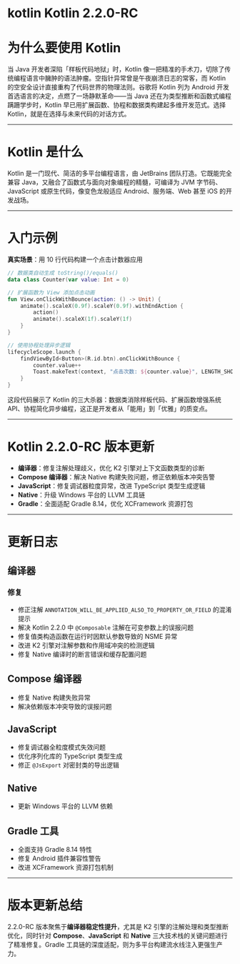# kotlin Kotlin 2.2.0-RC
# 为什么要使用 Kotlin  
当 Java 开发者深陷「样板代码地狱」时，Kotlin 像一把精准的手术刀，切除了传统编程语言中臃肿的语法肿瘤。空指针异常曾是午夜崩溃日志的常客，而 Kotlin 的空安全设计直接重构了代码世界的物理法则。谷歌将 Kotlin 列为 Android 开发首选语言的决定，点燃了一场静默革命——当 Java 还在为类型推断和函数式编程蹒跚学步时，Kotlin 早已用扩展函数、协程和数据类构建起多维开发范式。选择 Kotlin，就是在选择与未来代码的对话方式。

---

# Kotlin 是什么  
Kotlin 是一门现代、简洁的多平台编程语言，由 JetBrains 团队打造。它既能完全兼容 Java，又融合了函数式与面向对象编程的精髓，可编译为 JVM 字节码、JavaScript 或原生代码，像变色龙般适应 Android、服务端、Web 甚至 iOS 的开发战场。

---

# 入门示例  
**真实场景**：用 10 行代码构建一个点击计数器应用  
```kotlin
// 数据类自动生成 toString()/equals()  
data class Counter(var value: Int = 0)

// 扩展函数为 View 添加点击动画  
fun View.onClickWithBounce(action: () -> Unit) {
    animate().scaleX(0.9f).scaleY(0.9f).withEndAction { 
        action()
        animate().scaleX(1f).scaleY(1f) 
    }
}

// 使用协程处理异步逻辑  
lifecycleScope.launch {
    findViewById<Button>(R.id.btn).onClickWithBounce {
        counter.value++
        Toast.makeText(context, "点击次数: ${counter.value}", LENGTH_SHORT).show()
    }
}
```
这段代码展示了 Kotlin 的三大杀器：数据类消除样板代码、扩展函数增强系统 API、协程简化异步编程，这正是开发者从「能用」到「优雅」的质变点。

---

# Kotlin 2.2.0-RC 版本更新  
- **编译器**：修复注解处理歧义，优化 K2 引擎对上下文函数类型的诊断  
- **Compose 编译器**：解决 Native 构建失败问题，修正依赖版本冲突告警  
- **JavaScript**：修复调试器粒度异常，改进 TypeScript 类型生成逻辑  
- **Native**：升级 Windows 平台的 LLVM 工具链  
- **Gradle**：全面适配 Gradle 8.14，优化 XCFramework 资源打包  

---

# 更新日志  

## 编译器  
### 修复  
- 修正注解 `ANNOTATION_WILL_BE_APPLIED_ALSO_TO_PROPERTY_OR_FIELD` 的混淆提示  
- 解决 Kotlin 2.2.0 中 `@Composable` 注解在可变参数上的误报问题  
- 修复值类构造函数在运行时因默认参数导致的 NSME 异常  
- 改进 K2 引擎对注解参数和作用域冲突的检测逻辑  
- 修复 Native 编译时的断言错误和缓存配置问题  

## Compose 编译器  
- 修复 Native 构建失败异常  
- 解决依赖版本冲突导致的误报问题  

## JavaScript  
- 修复调试器全粒度模式失效问题  
- 优化序列化库的 TypeScript 类型生成  
- 修正 `@JsExport` 对密封类的导出逻辑  

## Native  
- 更新 Windows 平台的 LLVM 依赖  

## Gradle 工具  
- 全面支持 Gradle 8.14 特性  
- 修复 Android 插件兼容性警告  
- 改进 XCFramework 资源打包机制  

---

# 版本更新总结  
2.2.0-RC 版本聚焦于**编译器稳定性提升**，尤其是 K2 引擎的注解处理和类型推断优化，同时针对 **Compose**、**JavaScript** 和 **Native** 三大技术栈的关键问题进行了精准修复。Gradle 工具链的深度适配，则为多平台构建流水线注入更强生产力。